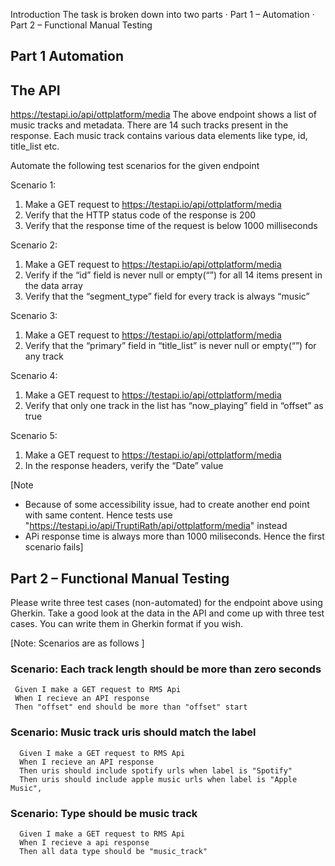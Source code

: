 Introduction
The task is broken down into two parts
· Part 1 – Automation
· Part 2 – Functional Manual Testing

Part 1 Automation
-----------------

The API
-------
https://testapi.io/api/ottplatform/media
The above endpoint shows a list of music tracks and metadata. There are 14 such tracks present in the response.
Each music track contains various data elements like type, id, title_list etc.

Automate the following test scenarios for the given endpoint

Scenario 1:
1. Make a GET request to https://testapi.io/api/ottplatform/media
2. Verify that the HTTP status code of the response is 200
3. Verify that the response time of the request is below 1000 milliseconds

Scenario 2:
1. Make a GET request to https://testapi.io/api/ottplatform/media
2. Verify if the “id” field is never null or empty(“”) for all 14 items present in the data array
3. Verify that the “segment_type” field for every track is always “music”

Scenario 3:
1. Make a GET request to https://testapi.io/api/ottplatform/media
2. Verify that the “primary” field in “title_list” is never null or empty(“”) for any track

Scenario 4:
1. Make a GET request to https://testapi.io/api/ottplatform/media
2. Verify that only one track in the list has “now_playing” field in “offset” as true

Scenario 5:
1. Make a GET request to https://testapi.io/api/ottplatform/media
2. In the response headers, verify the “Date” value

[Note
- Because of some accessibility issue, had to create another end point with same content. Hence tests use "https://testapi.io/api/TruptiRath/api/ottplatform/media" instead
- APi response time is always more than 1000 miliseconds. Hence the first scenario fails]


Part 2 – Functional Manual Testing
----------------------------------

Please write three test cases (non-automated) for the endpoint above using Gherkin.
Take a good look at the data in the API and come up with three test cases.
You can write them in Gherkin format if you wish.

[Note: Scenarios are as follows ]
### Scenario: Each track length should be more than zero seconds
     Given I make a GET request to RMS Api
     When I recieve an API response
     Then "offset" end should be more than "offset" start

### Scenario: Music track uris should match the label
      Given I make a GET request to RMS Api
      When I recieve an API response
      Then uris should include spotify urls when label is "Spotify"
      Then uris should include apple music urls when label is "Apple Music",

### Scenario: Type should be music track
      Given I make a GET request to RMS Api  
      When I recieve a api response
      Then all data type should be "music_track"